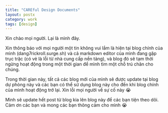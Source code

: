 ```yaml
---
title: "CAREful Design Documents"
layout: postx
category: work
tags: [design]
---
```


Xin chào mọi người. Lại là mình đây.

Xin thông báo với mọi người một tin không vui lắm là hiện tại blog chính của mình (dang7rickroll.surge.sh) và cả markdown editor của mình đang gặp trục trặc (có vẻ là lỗi từ nhà cung cấp nền tảng), và blog đó sẽ tạm thời ngừng hoạt động trong một thời gian để mình tìm một chỗ trú chân cho chúng.

Trong thời gian này, tất cả các blog mới của mình sẽ được update tại blog dự phòng này và các bạn có thể sử dụng blog này cho đến khi blog chính của mình hoạt động trở lại. Xin lỗi mọi người về sự cố này 😭

Mình sẽ update hết post từ blog kia lên blog này để các bạn tiện theo dõi. Cảm ơn các bạn và mong các bạn thông cảm cho mình 😭